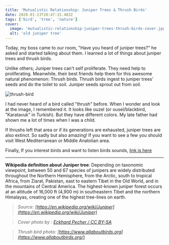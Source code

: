 ```yaml
---
title: 'Mutualistic Relationship: Juniper Trees & Thrush Birds'
date: 2020-01-23T20:47:15.483Z
tags: ['bird', 'tree', 'nature']
cover:
  image: 'mutualistic-relationship-juniper-trees-thrush-birds-cover.jpg'
  alt: 'old juniper tree'
---
```


Today, my boss came to our room, "Have you heard of juniper trees?" he asked and started talking about them. I learned a lot of things about juniper trees and thrush birds.

Unlike others; Juniper trees can't self proliferate. They need help to proliferating. Meanwhile, their best friends help them for this awesome natural phenomenon: Thrush birds. Thrush birds ingest to juniper trees' seeds and do the toilet to soil. Juniper seeds sprout out from soil.

![thrush-bird](thrush-bird.jpg 'thrush bird')

I had never heard of a bird called "thrush" before. When I wonder and look at the image, I remembered it. It looks like ouzel (or ousel/blackbird, "Karatavuk" in Turkish). But they have different colors. My late father had shown me a lot of times when I was a child.

If thrushs left that area or if its generations are exhausted, juniper trees are also extinct. So sadly but also amazing! If you want to see a few you should visit West Mediterranean or Middle Anatolian area.

Finally, If you interest birds and want to listen birds sounds, [link is here](https://www.birdid.no/bird/eBook.php?specieID=1130&compareSpecieID=1599)

---

**Wikipedia definition about Juniper tree**: Depending on taxonomic viewpoint, between 50 and 67 species of junipers are widely distributed throughout the Northern Hemisphere, from the Arctic, south to tropical Africa, from Ziarat, Pakistan, east to eastern Tibet in the Old World, and in the mountains of Central America. The highest-known juniper forest occurs at an altitude of 16,000 ft (4,900 m) in southeastern Tibet and the northern Himalayas, creating one of the highest tree-lines on earth.

> _Source: [https://en.wikipedia.org/wiki/Juniper](https://en.wikipedia.org/wiki/Juniper)_

> _Cover photo by : [Eckhard Pecher / CC BY-SA](http://creativecommons.org/licenses/by-sa/3.0)_

> _Thrush bird photo: [https://www.allaboutbirds.org](https://www.allaboutbirds.org/)_
